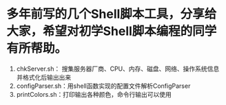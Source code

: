 # 多年前写的几个Shell脚本工具，分享给大家，希望对初学Shell脚本编程的同学有所帮助。
1. chkServer.sh： 搜集服务器厂商、CPU、内存、磁盘、网络、操作系统信息并格式化后输出出来  
2. configParser.sh：用shell函数实现的配置文件解析ConfigParser  
3. printColors.sh：打印输出各种颜色，命令行输出可以使用  
